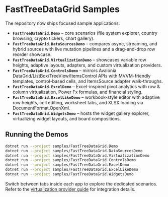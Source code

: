 # FastTreeDataGrid Samples

The repository now ships focused sample applications:

- **`FastTreeDataGrid.Demo`** – core scenarios (file system explorer, country browsing, crypto tickers, chart gallery).
- **`FastTreeDataGrid.DataSourcesDemo`** – compares async, streaming, and hybrid sources with live mutation pipelines and a drag-and-drop row reorder showcase.
- **`FastTreeDataGrid.VirtualizationDemo`** – showcases variable row heights, adaptive layouts, adapters, and custom virtualization providers.
- **`FastTreeDataGrid.ControlsDemo`** – mirrors Avalonia DataGrid/ListBox/TreeView/ItemsControl APIs with MVVM-friendly templates, control-based cells, and ItemsSource adapter walk-throughs.
- **`FastTreeDataGrid.ExcelDemo`** – Excel-inspired pivot analytics with row & column virtualization, Power Fx formulas, and financial styling.
- **`FastTreeDataGrid.ExcelLikeDemo`** – workbook-style editor with adaptive row heights, cell editing, worksheet tabs, and XLSX loading via DocumentFormat.OpenXml.
- **`FastTreeDataGrid.WidgetsDemo`** – hosts the widget gallery explorer, virtualizing widget layouts, and board compositions.

## Running the Demos

```bash
dotnet run --project samples/FastTreeDataGrid.Demo
dotnet run --project samples/FastTreeDataGrid.DataSourcesDemo
dotnet run --project samples/FastTreeDataGrid.VirtualizationDemo
dotnet run --project samples/FastTreeDataGrid.ControlsDemo
dotnet run --project samples/FastTreeDataGrid.ExcelDemo
dotnet run --project samples/FastTreeDataGrid.ExcelLikeDemo
dotnet run --project samples/FastTreeDataGrid.WidgetsDemo
```

Switch between tabs inside each app to explore the dedicated scenarios. Refer to the [virtualization provider guide](../docs/virtualization/providers.md) for integration details.
